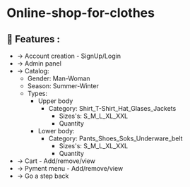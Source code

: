 # Online-shop-for-clothes
## :ledger: Features : 
- -> Account creation - SignUp/Login
- -> Admin panel 
- -> Catalog:
  - Gender: Man-Woman
  - Season: Summer-Winter
  - Types:
    - Upper body
      - Category: Shirt_T-Shirt_Hat_Glases_Jackets
        - Sizes's: S_M_L_XL_XXL
        - Quantity
    - Lower body:
       - Category: Pants_Shoes_Soks_Underware_belt
          - Sizes's: S_M_L_XL_XXL
          - Quantity 
 - -> Cart - Add/remove/view
 - -> Pyment menu - Add/remove/view
 - -> Go a step back
